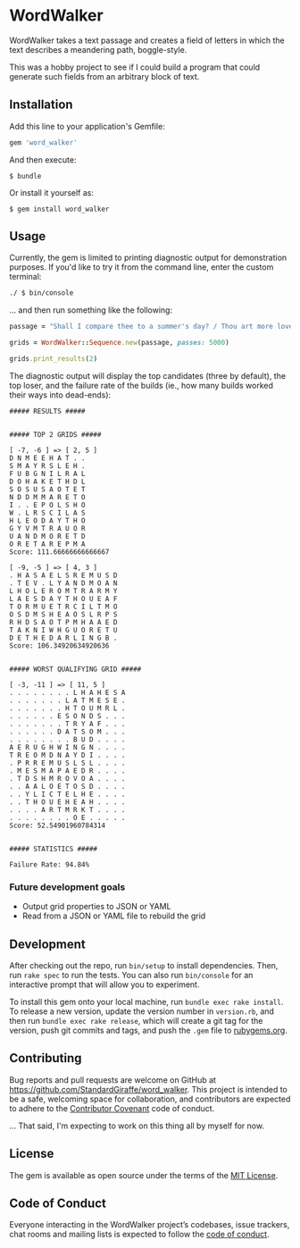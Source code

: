 # WordWalker

WordWalker takes a text passage and creates a field of letters in which the text describes a meandering path, boggle-style.

This was a hobby project to see if I could build a program that could generate such fields from an arbitrary block of text.

## Installation

Add this line to your application's Gemfile:

```ruby
gem 'word_walker'
```

And then execute:

    $ bundle

Or install it yourself as:

    $ gem install word_walker

## Usage

Currently, the gem is limited to printing diagnostic output for demonstration purposes.  If you'd like to try it from the command line, enter the custom terminal:

```bash
./ $ bin/console
```

... and then run something like the following:

```ruby
passage = "Shall I compare thee to a summer's day? / Thou art more lovely and more temperate: / Rough winds do shake the darling buds of May, / And summer's lease hath all too short a date:"

grids = WordWalker::Sequence.new(passage, passes: 5000)

grids.print_results(2)
```

The diagnostic output will display the top candidates (three by default), the top loser, and the failure rate of the builds (ie., how many builds worked their ways into dead-ends):

```text
##### RESULTS #####


##### TOP 2 GRIDS #####

[ -7, -6 ] => [ 2, 5 ]
D N M E E H A T . .
S M A Y R S L E H .
F U B G N I L R A L
D O H A K E T H D L
S O S U S A O T E T
N D D M M A R E T O
I . . E P O L S H O
W . L R S C I L A S
H L E O D A Y T H O
G Y V M T R A U O R
U A N D M O R E T D
O R E T A R E P M A
Score: 111.66666666666667

[ -9, -5 ] => [ 4, 3 ]
. H A S A E L S R E M U S D
. T E V . L Y A N D M O A N
L H O L E R O M T R A R M Y
L A E S D A Y T H O U E A F
T O R M U E T R C I L T M O
O S D M S H E A O S L R P S
R H D S A O T P M H A A E D
T A K N I W H G U O R E T U
D E T H E D A R L I N G B .
Score: 106.34920634920636


##### WORST QUALIFYING GRID #####

[ -3, -11 ] => [ 11, 5 ]
. . . . . . . . L H A H E S A
. . . . . . . L A T M E S E .
. . . . . . . H T O U M R L .
. . . . . . E S O N D S . . .
. . . . . . . T R Y A F . . .
. . . . . . D A T S O M . . .
. . . . . . . . B U D . . . .
A E R U G H W I N G N . . . .
T R E O M D N A Y D I . . . .
. P R R E M U S L S L . . . .
. M E S M A P A E D R . . . .
. T D S H M R O V O A . . . .
. . A A L O E T O S D . . . .
. . Y L I C T E L H E . . . .
. . T H O U E H E A H . . . .
. . . . A R T M R K T . . . .
. . . . . . . . O E . . . . .
Score: 52.54901960784314


##### STATISTICS #####

Failure Rate: 94.84%

```

### Future development goals

- Output grid properties to JSON or YAML
- Read from a JSON or YAML file to rebuild the grid

## Development

After checking out the repo, run `bin/setup` to install dependencies. Then, run `rake spec` to run the tests. You can also run `bin/console` for an interactive prompt that will allow you to experiment.

To install this gem onto your local machine, run `bundle exec rake install`. To release a new version, update the version number in `version.rb`, and then run `bundle exec rake release`, which will create a git tag for the version, push git commits and tags, and push the `.gem` file to [rubygems.org](https://rubygems.org).

## Contributing

Bug reports and pull requests are welcome on GitHub at https://github.com/StandardGiraffe/word_walker. This project is intended to be a safe, welcoming space for collaboration, and contributors are expected to adhere to the [Contributor Covenant](http://contributor-covenant.org) code of conduct.

... That said, I'm expecting to work on this thing all by myself for now.

## License

The gem is available as open source under the terms of the [MIT License](https://opensource.org/licenses/MIT).

## Code of Conduct

Everyone interacting in the WordWalker project’s codebases, issue trackers, chat rooms and mailing lists is expected to follow the [code of conduct](https://github.com/StandardGiraffe/word_walker/blob/master/CODE_OF_CONDUCT.md).
